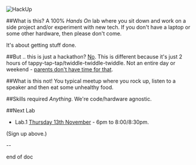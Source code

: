 ![HackUp](http://i.imgur.com/5eLIr2c.png)

##What is this?
A 100% *Hands On* lab where you sit down and work on a side project and/or experiment with new tech. If you don't have a laptop or some other hardware, then please don't come.  

It's about getting stuff done.

##But .. this is just a hackathon?
[No](http://upboat.me/gc/-/no.jpg). This is different because it's just 2 hours of tappy-tap-tap/twiddle-twiddle-twiddle. Not an entire day or weekend - [parents don't have time for that](http://i.imgur.com/M7K3Tis.gif).

##What is this not!
You typical meetup where you rock up, listen to a speaker and then eat some unhealthy food.

##Skills required
*Anything*. We're code/hardware agnostic.

##Next Lab
- Lab.1 [Thursday 13th November](https://github.com/HackUpOrg/Melbourne.AU/issues/1) - 6pm to 8:00/8:30pm.

(Sign up above.)

--  

end of doc
